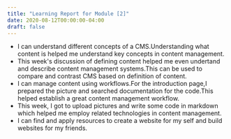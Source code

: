 ```yaml
---
title: "Learning Report for Module [2]"
date: 2020-08-12T00:00:00-04:00
draft: false
---
```


- I can understand different concepts of a CMS.Understanding what content is helped me understand key concepts in content management.
- This week's discussion of defining content helped me even undertand and describe content management systems.This can be used to compare and contrast CMS based on definition of content.
- I can manage content using workflows.For the introduction page,I prepared the picture and searched documentation for the code.This helped establish a great content management workflow.
- This week, I got to upload pictures and write some code in markdown which helped me employ related technologies in content management.
- I can find and apply resources to create a website for my self and build websites for my friends.

